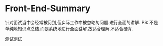 # Front-End-Summary
针对面试当中会经常被问到,但实际工作中被忽略的问题.进行全面的讲解. PS: 不是单纯地知识点总结.而是系统地进行全面讲解.故适合理解,不适合硬背.

测试测试